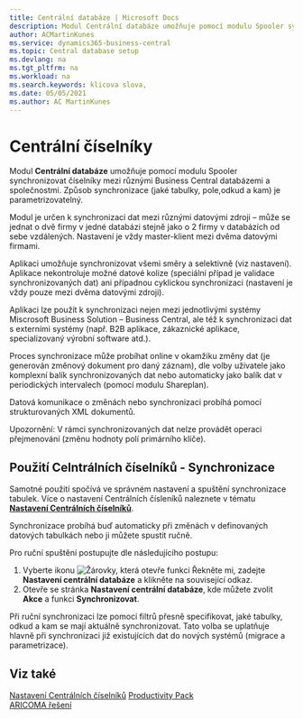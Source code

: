 ```yaml
---
title: Centrální databáze | Microsoft Docs
description: Modul Centrální databáze umožňuje pomocí modulu Spooler synchronizovat číselníky mezi různými Business Cental databázemi a společnostmi. Způsob synchronizace (jaké tabulky, pole odkud a kam) je v Business Central parametrizovatelný.
author: ACMartinKunes
ms.service: dynamics365-business-central
ms.topic: Central database setup
ms.devlang: na
ms.tgt_pltfrm: na
ms.workload: na
ms.search.keywords: klicova slova, 
ms.date: 05/05/2021
ms.author: AC MartinKunes
---
```

# Centrální číselníky

Modul **Centrální databáze** umožňuje pomocí modulu Spooler synchronizovat číselníky mezi různými Business Central databázemi a společnostmi. Způsob synchronizace (jaké tabulky, pole,odkud a kam) je parametrizovatelný.

Modul je určen k synchronizaci dat mezi různými datovými zdroji – může se jednat o dvě firmy v jedné databázi stejně jako o 2 firmy v databázích od sebe vzdálených. Nastavení je vždy master-klient mezi dvěma datovými firmami.

Aplikaci umožňuje synchronizovat všemi směry a selektivně (viz nastavení). Aplikace nekontroluje možné datové kolize (speciální případ je validace synchronizovaných dat) ani případnou cyklickou synchronizaci (nastavení je vždy pouze mezi dvěma datovými zdroji). 

Aplikaci lze použít k synchronizaci nejen mezi jednotlivými systémy Miscrosoft Business Solution – Business Central, ale též k synchronizaci dat s externími systémy (např. B2B aplikace, zákaznické aplikace, specializovaný výrobní software atd.).

Proces synchronizace může probíhat online v okamžiku změny dat (je generován změnový dokument pro daný záznam), dle volby uživatele jako komplexní balík synchronizovaných dat nebo automaticky jako balík dat v periodických intervalech (pomocí modulu Shareplan).

Datová komunikace o změnách nebo synchronizaci probíhá pomocí strukturovaných XML dokumentů.

Upozornění: V rámci synchronizovaných dat nelze provádět operaci přejmenování (změnu hodnoty
polí primárního klíče).

## Použití Celntrálních číselníků - Synchronizace 

Samotné použití spočívá ve správném nastavení a spuštění synchronizace tabulek. Více o nastavení Centrálních čísleníků naleznete v tématu **[Nastavení Centrálních číselníků](centraldatabase-setup.md)**.

Synchronizace probíhá buď automaticky při změnách v definovaných datových tabulkách nebo ji můžete spustit ručně.

Pro ruční spuštění postupujte dle následujícího postupu:
1. Vyberte ikonu ![Žárovky, která otevře funkci Řekněte mi](media/ui-search/search_small.png "Řekněte mi, co chcete dělat"), zadejte **Nastavení centrální databáze** a klikněte na související odkaz.
1. Otevře se stránka **Nastavení centrální databáze**, kde můžete zvolit **Akce** a funkci **Synchronizovat**.

Při ruční synchronizaci lze pomocí filtrů přesně specifikovat, jaké tabulky, odkud a kam se mají aktuálně synchronizovat. Tato volba se uplatňuje hlavně při synchronizaci již existujících dat do nových systémů (migrace a parametrizace).

## Viz také
[Nastavení Centrálních číselníků](centraldatabase-setup.md)
[Productivity Pack](productivity-pack.md)  
[ARICOMA řešení](../index.md)
